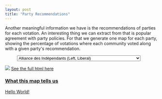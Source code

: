 ```yaml
---
layout: post
title: "Party Recommendations"
---
```


Another meaningful information we have is the recommendations of parties for each votation. An interesting thing we can extract from that is popular agreement with party policies. For that we generate one map for each party, showing the percentage of votations where each community voted along with a given party's recommendation.

<figure>
<select onchange="theThingToDoIfItChange()" id="selection">
      <option value="map_AdI">Alliance des Indépendants (Left, Liberal)</option>
      <option value="map_DS">Démocrates Suisses (Conservative)</option>
      <option value="map_Lega">Lega dei Ticinesi (Conservative)</option>
      <option value="map_MCR">Mouvement Citoyens Romand (Right, Conservative)</option>
      <option value="map_Rep.">Mouvement Républicain (Right, Conservative) [DEFUNCT]</option>
      <option value="map_POCH">Organisations Progressistes de Suisse (Left, Liberal) [DEFUNCT]</option>
      <option value="map_PSL">Parti des Automobilistes (Right, Conservative)</option>
      <option value="map_PBD">Parti Bourgeois Démocratique (Center-Right, Liberal)</option>
      <option value="map_PCS">Parti Chrétien Social (Center-Left)</option>
      <option value="map_PDC">Parti Démocrate Chrétien (Center, Liberal)</option>
      <option value="map_PES">Parti Ecologiste (Left, Liberal)</option>
      <option value="map_PEV">Parti Evangélique (Center)</option>
      <option value="map_PLR">Parti Libéral-Radical (Center-Right, Liberal)</option>
      <option value="map_PLS">Parti Libéral (Center-Right, Liberal) [DEFUNCT]</option>
      <option value="map_PRD">Parti Radical-Démocratique (Center-Right, Liberal) [DEFUNCT]</option>
      <option value="map_PS">Parti Socialiste (Left, Liberal)</option>
      <option value="map_PST">Parti Suisse du Travail (Far Left)</option>
      <option value="map_UDC">Union Démocratique du Centre (Right, Conservative)</option>
      <option value="map_UDF">Union Démocratique Fédérale (Right, Conservative)</option>
      <option value="map_PVL">Verts Libéraux (Center, Liberal)</option>
</select>
</figure>

<img src="{{ site.github.url }}/assets/data/maps_partis/map_AdI.png" id="image">
<a href="{{ site.github.url }}/assets/data/maps_partis/map_AdI.html" id="map"> See the full html here
<h3>What this map tells us</h3>
<p id="text">Hello World!</p>

	
<figure>
	<script type="text/javascript">
		function theThingToDoIfItChange(){
			
			let image = document.getElementById("image");
			let map = document.getElementById("map");
			
			let selected = document.getElementById("selection").value;
			
			image.setAttribute("src","{{ site.github.url }}/assets/data/maps_partis/"+selected+".png");
			map.setAttribute("href","{{ site.github.url }}/assets/data/maps_partis/"+selected+".html");
			document.getElementById("text").innerHTML = dict[selected];
		};
		var dict = {
      "map_AdI": "This party is relatively on par with urban voters (Geneva, Bern, Zürich, Basel).",
      "map_DS": "This party is clearly unpopular among French speakers. We notice a clear divide at the language border. It seems to have its roots in traditional rural areas.",
      "map_Lega": "This party is solely based in Ticino, and even there it is not the law of the land. It is not very popular in the country and most communities that agree with it are in rural areas.",
      "map_MCR": "While not the most popular, it has a rather homogeneous correlation with voting results on the whole country. There are no real hubs of support though.",
      "map_PBD": "This party enjoys minor peaks of support in urban regions, especially around Lake Geneva, with clear lack of support in traditional rural areas.",
      "map_PCS": "This party is much more popular in French speaking Switzerland, with a clear divide on the language boundary. Its popularity is quite homogeneous there, while in the rest of the country the re are no big hibs of support.",
      "map_PDC": "We notice clear peaks of support in urban regions and more generally in the Swiss Plateau, along with some in low populated regions of the Alps.",
      "map_PES": "Very popular in the French and Italian parts, with a clear peak in Zürich. Low support in the rest of Switzerland.",
      "map_PEV": "Although there are no big zones of low correlation with voting results, this party clearly draws more support in urban regions.",
      "map_PLR": "This party's popularity is higher in the French part, especially around lake Geneva. Otherwise most of the rest of the country has about 50% voting agreement.",
      "map_PLS": "Similar to the PLR, its successor, shit party is more popular in urban regions, although more homogeneously with the German part.",
      "map_POCH": "Quite low support except for the cantons of Ticino and Jura and a bit of Zürich, where it lies around 60% of agreement while the rest is at 40% and lower.",
      "map_PRD": "This party enjoys strong support in urban regions of the Plateau, with support dropping to 50% in the Alps and Jura mountains.",
      "map_PS": "For this party we see a clear disagreement between the German speaking regions, where support is low, and the others.",
      "map_PSL": "This party enjoys support mainly from German speaking regions, with high peaks in traditional Switzerland. Support in the other regions is about 50%.",
      "map_PST": "Very low support everywhere except French and Italian regions, where it is above 60% in a few areas.",
      "map_PVL": "Support around 50% around the country with peaks around urban areas.",
      "map_Rep.": "Agreement with thie party is widely distributed, with peaks below 40% in Ticino and Jura and peaks above 70% in rural areas.",
      "map_UDC": "Support of this party is especially strong in the whole German speaking part of the country, with a clear difference in French speaking regions. Support is especially high in central Switzerland.",
      "map_UDF": "We see the same peaks in central Switzerland as UDC, but with most other regions relatively lower that with said party.",
      };

		document.getElementById("text").innerHTML = dict ["map_AdI"];
		
	</script>
</figure>

## Analysis

From these results we can notice tendancies that can be confirmed by many of us: parties with more liberal and progressive policies tend to be more supported in urban regions and in the French and Italian speaking regions, while the opposite is true for more conservative parties.

It has to be noticed that there are no "super-winners" or "super-losers" among parties, by that we mean that no party's policies are almost 100% correlated with votation outcomes, regardless of the party or the region. We do notice clear peaks of various shapes for some, but overall this shows that Switzerland's political landscape is wide and diverse. The most flagrant division is along the so-called "Röstigraben" and "Polentagraben" for some smaller parties, but bigger parties like UDC, PS, PLR or PDC, although we do see a divide, are not really the subjects of biggest divisions we noticed here.
